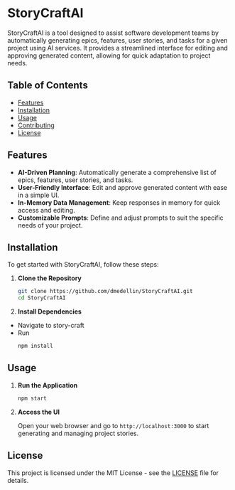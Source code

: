 # StoryCraftAI

StoryCraftAI is a tool designed to assist software development teams by automatically generating epics, features, user stories, and tasks for a given project using AI services. It provides a streamlined interface for editing and approving generated content, allowing for quick adaptation to project needs.

## Table of Contents

- [Features](#features)
- [Installation](#installation)
- [Usage](#usage)
- [Contributing](#contributing)
- [License](#license)

## Features

- **AI-Driven Planning**: Automatically generate a comprehensive list of epics, features, user stories, and tasks.
- **User-Friendly Interface**: Edit and approve generated content with ease in a simple UI.
- **In-Memory Data Management**: Keep responses in memory for quick access and editing.
- **Customizable Prompts**: Define and adjust prompts to suit the specific needs of your project.

## Installation

To get started with StoryCraftAI, follow these steps:

1. **Clone the Repository**

    ```bash
    git clone https://github.com/dmedellin/StoryCraftAI.git
    cd StoryCraftAI
    ```

2. **Install Dependencies**

- Navigate to story-craft 
- Run
    ```bash
    npm install
    ```

## Usage

1. **Run the Application**

    ```bash
    npm start
    ```

2. **Access the UI**

    Open your web browser and go to `http://localhost:3000` to start generating and managing project stories.

## License

This project is licensed under the MIT License - see the [LICENSE](LICENSE) file for details.
